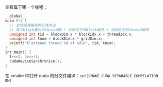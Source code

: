 
查看属于哪一个线程：

```cpp
__global__
void f() {
  // 总的线程编号的计算方法
  // 每个block最大的thread数 * 当前位于的block编号 + 当前位于的thread编号
  unsigned int tid = blockDim.x * blockIdx.x + threadIdx.x;
  unsigned int tnum = blockDim.x * gridDim.x;
  printf("Flattened thread %d of %d\n", tid, tnum);
}
int main() {
  f<<<2, 3>>>();
  cudaDeviceSynchronize();
}
```

在 cmake 中打开 cuda 的分文件编译：`set(CMAKE_CUDA_SEPARABLE_COMPILATION ON)`



